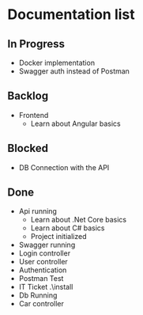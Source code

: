 # Documentation list

## In Progress

- Docker implementation
- Swagger auth instead of Postman

## Backlog

- Frontend
  - Learn about Angular basics

## Blocked

- DB Connection with the API

## Done

- Api running
  - Learn about .Net Core basics
  - Learn about C# basics
  - Project initialized
- Swagger running
- Login controller
- User controller
- Authentication
- Postman Test
- IT Ticket .\install
- Db Running
- Car controller
